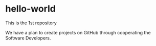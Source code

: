 # hello-world
This is the 1st repository

We have a plan to create projects on GitHub through cooperating the Software Developers. 
